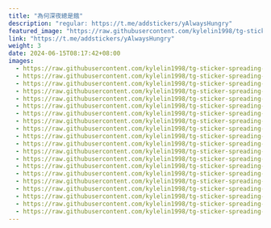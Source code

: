 ```yaml
---
title: "為何深夜總是餓"
description: "regular: https://t.me/addstickers/yAlwaysHungry"
featured_image: "https://raw.githubusercontent.com/kylelin1998/tg-sticker-spreading-worldwide-images/main/img/734ba07a-f312-4cc8-bee4-6c0c206e1b05.jpg"
link: "https://t.me/addstickers/yAlwaysHungry"
weight: 3
date: 2024-06-15T08:17:42+08:00
images:
  - https://raw.githubusercontent.com/kylelin1998/tg-sticker-spreading-worldwide-images/main/img/734ba07a-f312-4cc8-bee4-6c0c206e1b05.jpg
  - https://raw.githubusercontent.com/kylelin1998/tg-sticker-spreading-worldwide-images/main/img/d9a3fa46-316f-41a3-8642-746b12eebdb8.jpg
  - https://raw.githubusercontent.com/kylelin1998/tg-sticker-spreading-worldwide-images/main/img/60ef4e67-783b-4b46-9f02-fa49e3ab1f2d.jpg
  - https://raw.githubusercontent.com/kylelin1998/tg-sticker-spreading-worldwide-images/main/img/70421c3a-45a0-4d1a-add7-66b9d369b3a7.jpg
  - https://raw.githubusercontent.com/kylelin1998/tg-sticker-spreading-worldwide-images/main/img/7f831e86-0854-4199-8417-bf850023dbea.jpg
  - https://raw.githubusercontent.com/kylelin1998/tg-sticker-spreading-worldwide-images/main/img/41142e6a-61cf-4695-b3fc-3bd6cb367350.jpg
  - https://raw.githubusercontent.com/kylelin1998/tg-sticker-spreading-worldwide-images/main/img/81faf185-9007-4963-8568-d3d988d6c97f.jpg
  - https://raw.githubusercontent.com/kylelin1998/tg-sticker-spreading-worldwide-images/main/img/05af5ecf-f934-4c20-bc7d-91786397790a.jpg
  - https://raw.githubusercontent.com/kylelin1998/tg-sticker-spreading-worldwide-images/main/img/700d8314-bf2c-46da-b85c-41dcaf78d1cd.jpg
  - https://raw.githubusercontent.com/kylelin1998/tg-sticker-spreading-worldwide-images/main/img/9b56744d-899a-4082-970e-e874d4081296.jpg
  - https://raw.githubusercontent.com/kylelin1998/tg-sticker-spreading-worldwide-images/main/img/d96d0967-7e49-4698-af39-25d8981f5377.jpg
  - https://raw.githubusercontent.com/kylelin1998/tg-sticker-spreading-worldwide-images/main/img/0293f41f-3569-4827-9cac-92fb76e19831.jpg
  - https://raw.githubusercontent.com/kylelin1998/tg-sticker-spreading-worldwide-images/main/img/6d4920e5-0fb8-4361-ae56-b79dcd5d552e.jpg
  - https://raw.githubusercontent.com/kylelin1998/tg-sticker-spreading-worldwide-images/main/img/605f5b1d-76c8-4988-a264-8f3590c748af.jpg
  - https://raw.githubusercontent.com/kylelin1998/tg-sticker-spreading-worldwide-images/main/img/4865a615-d9c9-47a9-b8e9-bfb040ab3ccb.jpg
  - https://raw.githubusercontent.com/kylelin1998/tg-sticker-spreading-worldwide-images/main/img/fa859b7e-5414-4245-a215-2520edc51ef5.jpg
  - https://raw.githubusercontent.com/kylelin1998/tg-sticker-spreading-worldwide-images/main/img/a76ea4da-24db-4084-a6a1-7d9a445fb310.jpg
  - https://raw.githubusercontent.com/kylelin1998/tg-sticker-spreading-worldwide-images/main/img/a10e130e-8281-4350-9256-b8f1376328a6.jpg
  - https://raw.githubusercontent.com/kylelin1998/tg-sticker-spreading-worldwide-images/main/img/421e7ddc-d371-4411-8253-b9f5f8d321fb.jpg
  - https://raw.githubusercontent.com/kylelin1998/tg-sticker-spreading-worldwide-images/main/img/dc36b0d8-1d7f-4f47-933c-aec0c079658d.jpg
---
```

